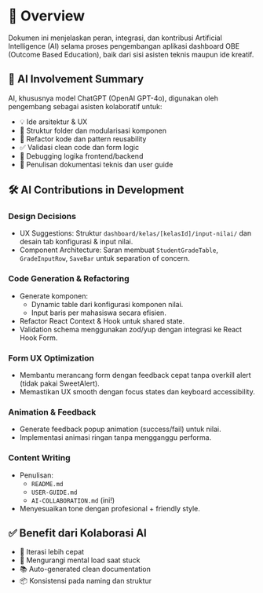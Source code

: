 # 📘 Overview

Dokumen ini menjelaskan peran, integrasi, dan kontribusi Artificial Intelligence (AI) selama proses pengembangan aplikasi dashboard OBE (Outcome Based Education), baik dari sisi asisten teknis maupun ide kreatif.

## 🧠 AI Involvement Summary

AI, khususnya model ChatGPT (OpenAI GPT-4o), digunakan oleh pengembang sebagai asisten kolaboratif untuk:

- 💡 Ide arsitektur & UX
- 🧱 Struktur folder dan modularisasi komponen
- 📜 Refactor kode dan pattern reusability
- ✅ Validasi clean code dan form logic
- 🧪 Debugging logika frontend/backend
- 📄 Penulisan dokumentasi teknis dan user guide

## 🛠️ AI Contributions in Development

### Design Decisions

- UX Suggestions: Struktur `dashboard/kelas/[kelasId]/input-nilai/` dan desain tab konfigurasi & input nilai.
- Component Architecture: Saran membuat `StudentGradeTable`, `GradeInputRow`, `SaveBar` untuk separation of concern.

### Code Generation & Refactoring

- Generate komponen:
     - Dynamic table dari konfigurasi komponen nilai.
     - Input baris per mahasiswa secara efisien.
- Refactor React Context & Hook untuk shared state.
- Validation schema menggunakan zod/yup dengan integrasi ke React Hook Form.

### Form UX Optimization

- Membantu merancang form dengan feedback cepat tanpa overkill alert (tidak pakai SweetAlert).
- Memastikan UX smooth dengan focus states dan keyboard accessibility.

### Animation & Feedback

- Generate feedback popup animation (success/fail) untuk nilai.
- Implementasi animasi ringan tanpa mengganggu performa.

### Content Writing

- Penulisan:
     - `README.md`
     - `USER-GUIDE.md`
     - `AI-COLLABORATION.md` (ini!)
- Menyesuaikan tone dengan profesional + friendly style.

## ✅ Benefit dari Kolaborasi AI

- 🔄 Iterasi lebih cepat
- 🧘 Mengurangi mental load saat stuck
- 📚 Auto-generated clean documentation
- 📦 Konsistensi pada naming dan struktur